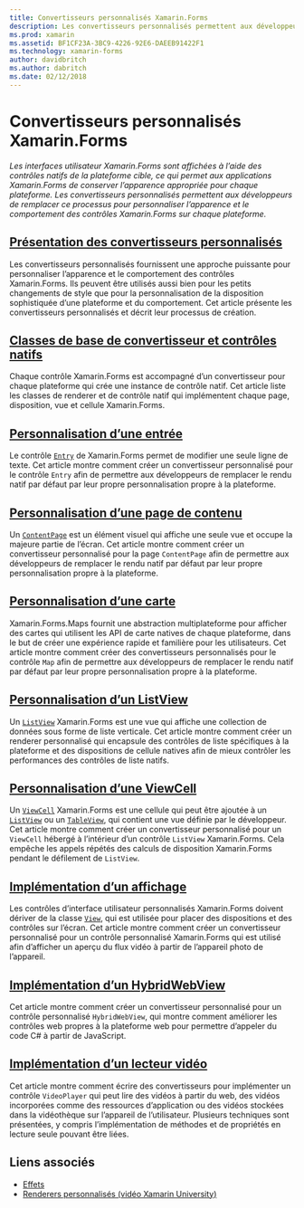 ```yaml
---
title: Convertisseurs personnalisés Xamarin.Forms
description: Les convertisseurs personnalisés permettent aux développeurs de remplacer le rendu par défaut des contrôles natifs de chaque plateforme afin de personnaliser l’apparence et le comportement des contrôles Xamarin.Forms.
ms.prod: xamarin
ms.assetid: BF1CF23A-3BC9-4226-92E6-DAEEB91422F1
ms.technology: xamarin-forms
author: davidbritch
ms.author: dabritch
ms.date: 02/12/2018
---
```


# <a name="xamarinforms-custom-renderers"></a>Convertisseurs personnalisés Xamarin.Forms

_Les interfaces utilisateur Xamarin.Forms sont affichées à l’aide des contrôles natifs de la plateforme cible, ce qui permet aux applications Xamarin.Forms de conserver l’apparence appropriée pour chaque plateforme. Les convertisseurs personnalisés permettent aux développeurs de remplacer ce processus pour personnaliser l’apparence et le comportement des contrôles Xamarin.Forms sur chaque plateforme._

## <a name="introduction-to-custom-renderersintroductionmd"></a>[Présentation des convertisseurs personnalisés](introduction.md)

Les convertisseurs personnalisés fournissent une approche puissante pour personnaliser l’apparence et le comportement des contrôles Xamarin.Forms. Ils peuvent être utilisés aussi bien pour les petits changements de style que pour la personnalisation de la disposition sophistiquée d’une plateforme et du comportement. Cet article présente les convertisseurs personnalisés et décrit leur processus de création.

## <a name="renderer-base-classes-and-native-controlsrenderersmd"></a>[Classes de base de convertisseur et contrôles natifs](renderers.md)

Chaque contrôle Xamarin.Forms est accompagné d’un convertisseur pour chaque plateforme qui crée une instance de contrôle natif. Cet article liste les classes de renderer et de contrôle natif qui implémentent chaque page, disposition, vue et cellule Xamarin.Forms.

## <a name="customizing-an-entryentrymd"></a>[Personnalisation d’une entrée](entry.md)

Le contrôle [`Entry`](xref:Xamarin.Forms.Entry) de Xamarin.Forms permet de modifier une seule ligne de texte. Cet article montre comment créer un convertisseur personnalisé pour le contrôle `Entry` afin de permettre aux développeurs de remplacer le rendu natif par défaut par leur propre personnalisation propre à la plateforme.

## <a name="customizing-a-contentpagecontentpagemd"></a>[Personnalisation d’une page de contenu](contentpage.md)

Un [`ContentPage`](xref:Xamarin.Forms.ContentPage) est un élément visuel qui affiche une seule vue et occupe la majeure partie de l’écran. Cet article montre comment créer un convertisseur personnalisé pour la page `ContentPage` afin de permettre aux développeurs de remplacer le rendu natif par défaut par leur propre personnalisation propre à la plateforme.

## <a name="customizing-a-mapmapindexmd"></a>[Personnalisation d’une carte](map/index.md)

Xamarin.Forms.Maps fournit une abstraction multiplateforme pour afficher des cartes qui utilisent les API de carte natives de chaque plateforme, dans le but de créer une expérience rapide et familière pour les utilisateurs. Cet article montre comment créer des convertisseurs personnalisés pour le contrôle `Map` afin de permettre aux développeurs de remplacer le rendu natif par défaut par leur propre personnalisation propre à la plateforme.

## <a name="customizing-a-listviewlistviewmd"></a>[Personnalisation d’un ListView](listview.md)

Un [`ListView`](xref:Xamarin.Forms.ListView) Xamarin.Forms est une vue qui affiche une collection de données sous forme de liste verticale. Cet article montre comment créer un renderer personnalisé qui encapsule des contrôles de liste spécifiques à la plateforme et des dispositions de cellule natives afin de mieux contrôler les performances des contrôles de liste natifs.

## <a name="customizing-a-viewcellviewcellmd"></a>[Personnalisation d’une ViewCell](viewcell.md)

Un [`ViewCell`](xref:Xamarin.Forms.ViewCell) Xamarin.Forms est une cellule qui peut être ajoutée à un [`ListView`](xref:Xamarin.Forms.ListView) ou un [`TableView`](xref:Xamarin.Forms.TableView), qui contient une vue définie par le développeur. Cet article montre comment créer un convertisseur personnalisé pour un `ViewCell` hébergé à l’intérieur d’un contrôle `ListView` Xamarin.Forms. Cela empêche les appels répétés des calculs de disposition Xamarin.Forms pendant le défilement de `ListView`.

## <a name="implementing-a-viewviewmd"></a>[Implémentation d’un affichage](view.md)

Les contrôles d’interface utilisateur personnalisés Xamarin.Forms doivent dériver de la classe [`View`](xref:Xamarin.Forms.View), qui est utilisée pour placer des dispositions et des contrôles sur l’écran. Cet article montre comment créer un convertisseur personnalisé pour un contrôle personnalisé Xamarin.Forms qui est utilisé afin d’afficher un aperçu du flux vidéo à partir de l’appareil photo de l’appareil.

## <a name="implementing-a-hybridwebviewhybridwebviewmd"></a>[Implémentation d’un HybridWebView](hybridwebview.md)

Cet article montre comment créer un convertisseur personnalisé pour un contrôle personnalisé `HybridWebView`, qui montre comment améliorer les contrôles web propres à la plateforme web pour permettre d’appeler du code C# à partir de JavaScript.

## <a name="implementing-a-video-playervideo-playerindexmd"></a>[Implémentation d’un lecteur vidéo](video-player/index.md)

Cet article montre comment écrire des convertisseurs pour implémenter un contrôle `VideoPlayer` qui peut lire des vidéos à partir du web, des vidéos incorporées comme des ressources d’application ou des vidéos stockées dans la vidéothèque sur l’appareil de l’utilisateur. Plusieurs techniques sont présentées, y compris l’implémentation de méthodes et de propriétés en lecture seule pouvant être liées.


## <a name="related-links"></a>Liens associés

- [Effets](~/xamarin-forms/app-fundamentals/effects/index.md)
- [Renderers personnalisés (vidéo Xamarin University)](https://developer.xamarin.com/videos/cross-platform/xamarinforms-custom-renderers/)
